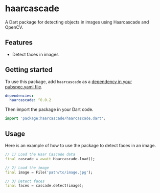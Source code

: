 # haarcascade

A Dart package for detecting objects in images using Haarcascade and OpenCV.

## Features

- Detect faces in images

## Getting started

To use this package, add `haarcascade` as a [dependency in your pubspec.yaml file](https://flutter.dev/docs/development/packages-and-plugins/using-packages).

```yaml
dependencies:
  haarcascade: ^0.0.2
```

Then import the package in your Dart code.

```dart
import 'package:haarcascade/haarcascade.dart';
```

## Usage

Here is an example of how to use the package to detect faces in an image.

```dart
// 1) Load the Haar Cascade data
final cascade = await Haarcascade.load();

// 2) Load the image
final image = File('path/to/image.jpg');

// 3) Detect faces
final faces = cascade.detect(image);
```


